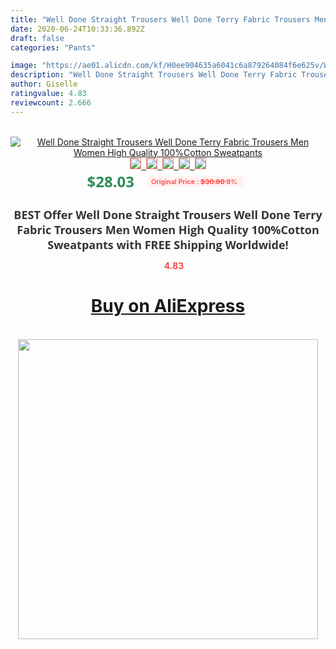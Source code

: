 ```yaml
---
title: "Well Done Straight Trousers Well Done Terry Fabric Trousers Men Women High Quality 100%Cotton Sweatpants"
date: 2020-06-24T10:33:36.892Z
draft: false
categories: "Pants"

image: "https://ae01.alicdn.com/kf/H0ee904635a6041c6a879264084f6e625v/Well-Done-Straight-Trousers-Well-Done-Terry-Fabric-Trousers-Men-Women-High-Quality-100-Cotton-Sweatpants.jpg"
description: "Well Done Straight Trousers Well Done Terry Fabric Trousers Men Women High Quality 100%Cotton Sweatpants"
author: Giselle
ratingvalue: 4.83
reviewcount: 2.666
---
```

<br>
<div style="text-align: center;">
<a href="https://s.click.aliexpress.com/e/_9Il5zT" target="_blank" rel="nofollow noopener noreferrer"><img alt="Well Done Straight Trousers Well Done Terry Fabric Trousers Men Women High Quality 100%Cotton Sweatpants" class="magnifier-image" src="https://ae01.alicdn.com/kf/H0ee904635a6041c6a879264084f6e625v/Well-Done-Straight-Trousers-Well-Done-Terry-Fabric-Trousers-Men-Women-High-Quality-100-Cotton-Sweatpants.jpg_640x640.jpg">
<br>
<img style="border:1px solid salmon" src="https://ae01.alicdn.com/kf/H0ee904635a6041c6a879264084f6e625v/Well-Done-Straight-Trousers-Well-Done-Terry-Fabric-Trousers-Men-Women-High-Quality-100-Cotton-Sweatpants.jpg_120x120.jpg">&nbsp;&nbsp;<img style="border:1px solid salmon" src="https://ae01.alicdn.com/kf/Hcfb536eca2c4487ab7d197bdbc1d5598q/Well-Done-Straight-Trousers-Well-Done-Terry-Fabric-Trousers-Men-Women-High-Quality-100-Cotton-Sweatpants.jpg_120x120.jpg">&nbsp;&nbsp;<img style="border:1px solid salmon" src="https://ae01.alicdn.com/kf/He1340db041a448ccbfcfb9164f3f75f0n/Well-Done-Straight-Trousers-Well-Done-Terry-Fabric-Trousers-Men-Women-High-Quality-100-Cotton-Sweatpants.jpg_120x120.jpg">&nbsp;&nbsp;<img style="border:1px solid salmon" src="https://ae01.alicdn.com/kf/H8e508b31b81a4d9db0d3e2872b220e6bS/Well-Done-Straight-Trousers-Well-Done-Terry-Fabric-Trousers-Men-Women-High-Quality-100-Cotton-Sweatpants.jpg_120x120.jpg">&nbsp;&nbsp;<img style="border:1px solid salmon" src="https://ae01.alicdn.com/kf/Hb85845c3d13a47e487dfeb56d41582c6r/Well-Done-Straight-Trousers-Well-Done-Terry-Fabric-Trousers-Men-Women-High-Quality-100-Cotton-Sweatpants.jpg_120x120.jpg"></a></div><br0>
<div style="text-align: center;"><span style="background-color: white; border: 0px; box-sizing: border-box; color: seagreen; display: inline-block; font-family: &quot;open sans&quot; , &quot;arial&quot; , &quot;helvetica&quot; , sans-serif , &quot;heiti&quot;; font-size: 24px; font-stretch: inherit; font-weight: 700; line-height: inherit; margin: 0px 10px 0px 0px; padding: 0px; vertical-align: middle;">$28.03 </span>
<span style="background: rgb(255 , 241 , 241); border-radius: 3px; border: 0px; box-sizing: border-box; color: #ff4747; display: inline-block; font-family: inherit; font-size: 12px; font-stretch: inherit; font-style: inherit; font-variant: inherit; font-weight: 600; line-height: inherit; margin: 0px; padding: 2px 5px; transform: scale(0.9); vertical-align: middle;">Original Price : <b style="text-decoration: line-through;">$30.80 </b> 9%&nbsp;&nbsp;</span></div>
<h1 style="color: #333333; display: inline-block; font-family: &quot;open sans&quot; , &quot;arial&quot; , &quot;helvetica&quot; , sans-serif , &quot;heiti&quot;; font-size: 18px; font-stretch: inherit; font-weight: 700; text-align: center;">BEST Offer Well Done Straight Trousers Well Done Terry Fabric Trousers Men Women High Quality 100%Cotton Sweatpants with FREE Shipping Worldwide!</h1>
<div style="color: #ff4747; text-align: center;">
<img src="https://4.bp.blogspot.com/-M0ZcTcb-5uY/XleCXlxnR4I/AAAAAAAAAEc/OrjgMkXV1oMQFaCRZj5HQwOCBcu3w1FegCPcBGAYYCw/s1600/star.png" style="height: 15px;">&nbsp;<b>4.83</b></div>
<div class="button_cont" align="center"><a class="buynow_a" href="https://s.click.aliexpress.com/e/_9Il5zT" target="_blank" rel="nofollow noopener noreferrer"><H1>Buy on AliExpress</H1></a></div><br>
<div class="separator" style="clear: both; text-align: center;">
<img src="https://lh3.googleusercontent.com/-pTy5HemUv9M/XlePHvY0dAI/AAAAAAAAAE4/0nX5iRUoIWY8eMW9Dpxeirr157OZliDIgCLcBGAsYHQ/s1600/badge.gif" width="480">
</div>
